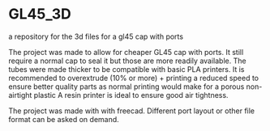 # GL45_3D
a repository for the 3d files for a gl45 cap with ports

The project was made to allow for cheaper GL45 cap with ports. It still require a normal cap to seal it but those are more readily available.
The tubes were made thicker to be compatible with basic PLA printers. It is recommended to overextrude (10% or more) + printing a reduced speed to ensure better quality parts as normal printing would make for a porous non-airtight plastic
A resin printer is ideal to ensure good air tightness.

The project was made with with freecad. 
Different port layout or other file format can be asked on demand.
